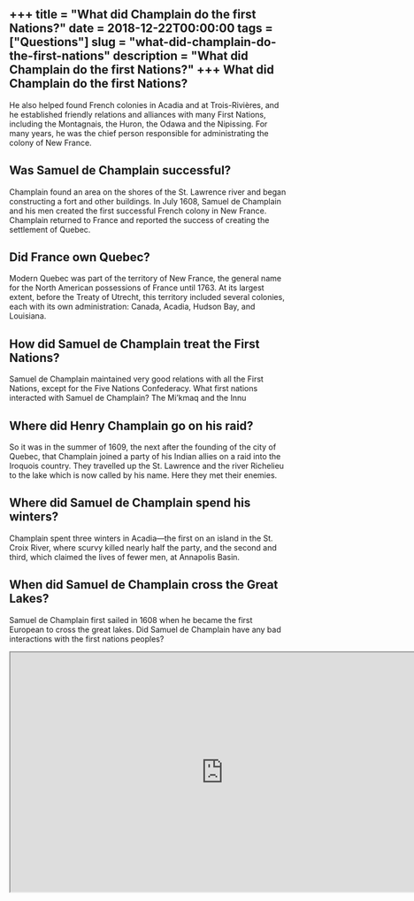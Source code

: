 +++
title = "What did Champlain do the first Nations?"
date = 2018-12-22T00:00:00
tags = ["Questions"]
slug = "what-did-champlain-do-the-first-nations"
description = "What did Champlain do the first Nations?"
+++
What did Champlain do the first Nations?
----------------------------------------

He also helped found French colonies in Acadia and at Trois-Rivières, and he established friendly relations and alliances with many First Nations, including the Montagnais, the Huron, the Odawa and the Nipissing. For many years, he was the chief person responsible for administrating the colony of New France.

Was Samuel de Champlain successful?
-----------------------------------

Champlain found an area on the shores of the St. Lawrence river and began constructing a fort and other buildings. In July 1608, Samuel de Champlain and his men created the first successful French colony in New France. Champlain returned to France and reported the success of creating the settlement of Quebec.

Did France own Quebec?
----------------------

Modern Quebec was part of the territory of New France, the general name for the North American possessions of France until 1763. At its largest extent, before the Treaty of Utrecht, this territory included several colonies, each with its own administration: Canada, Acadia, Hudson Bay, and Louisiana.

How did Samuel de Champlain treat the First Nations?
----------------------------------------------------

Samuel de Champlain maintained very good relations with all the First Nations, except for the Five Nations Confederacy. What first nations interacted with Samuel de Champlain? The Mi’kmaq and the Innu

Where did Henry Champlain go on his raid?
-----------------------------------------

So it was in the summer of 1609, the next after the founding of the city of Quebec, that Champlain joined a party of his Indian allies on a raid into the Iroquois country. They travelled up the St. Lawrence and the river Richelieu to the lake which is now called by his name. Here they met their enemies.

Where did Samuel de Champlain spend his winters?
------------------------------------------------

Champlain spent three winters in Acadia—the first on an island in the St. Croix River, where scurvy killed nearly half the party, and the second and third, which claimed the lives of fewer men, at Annapolis Basin.

When did Samuel de Champlain cross the Great Lakes?
---------------------------------------------------

Samuel de Champlain first sailed in 1608 when he became the first European to cross the great lakes. Did Samuel de Champlain have any bad interactions with the first nations peoples?

<iframe allow="accelerometer; autoplay; clipboard-write; encrypted-media; gyroscope; picture-in-picture" allowfullscreen="" class="__youtube_prefs__  epyt-is-override  no-lazyload" data-no-lazy="1" data-origheight="433" data-origwidth="770" data-skipgform_ajax_framebjll="" height="433" id="_ytid_57047" loading="lazy" src="https://www.youtube.com/embed/QB3Oe0O4q-E?enablejsapi=1&autoplay=0&cc_load_policy=0&cc_lang_pref=&iv_load_policy=1&loop=0&modestbranding=0&rel=1&fs=1&playsinline=0&autohide=2&theme=dark&color=red&controls=1&" title="YouTube player" width="770"></iframe>